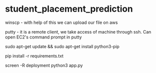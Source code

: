 # student_placement_prediction

winscp - with help of this we can upload our file on aws

putty - it is a remote client, we take access of machine through ssh. Can open EC2's command prompt in putty

sudo apt-get update && sudo apt-get install python3-pip

pip install -r requirements.txt

screen -R deployment python3 app.py

